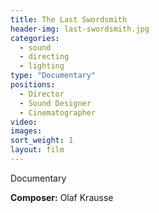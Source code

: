 ```yaml
---
title: The Last Swordsmith
header-img: last-swordsmith.jpg
categories:
  - sound
  - directing
  - lighting
type: "Documentary"
positions:
  - Director
  - Sound Designer
  - Cinematographer
video:
images:
sort_weight: 1
layout: film
---
```

Documentary

**Composer:** Olaf Krausse  

<div class="center-block auto-resizable-iframe">
  <div>
    
  </div>
</div>